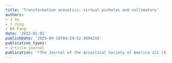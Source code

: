 ```yaml
---
title: 'Transformation acoustics: virtual pinholes and collimators'
authors:
- J Xu
- Y Jing
- NX Fang
date: '2012-01-01'
publishDate: '2025-09-18T04:29:52.989429Z'
publication_types:
- article-journal
publication: '*The Journal of the Acoustical Society of America 131 (4_Supplement)*'
---
```

